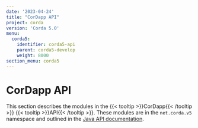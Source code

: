 ```yaml
---
date: '2023-04-24'
title: "CorDapp API"
project: corda
version: 'Corda 5.0'
menu:
  corda5:
    identifier: corda5-api
    parent: corda5-develop
    weight: 8000
section_menu: corda5
---
```


# CorDapp API
This section describes the modules in the {{< tooltip >}}CorDapp{{< /tooltip >}} {{< tooltip >}}API{{< /tooltip >}}. These modules are in the `net.corda.v5` namespace and outlined in the <a href="/en/api-ref/corda/5.0/index.html" target="_blank">Java API documentation</a>.